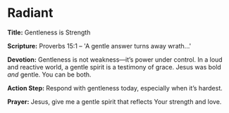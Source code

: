 # Radiant

**Title:** Gentleness is Strength

**Scripture:** Proverbs 15:1 – 'A gentle answer turns away wrath...'

**Devotion:**
Gentleness is not weakness—it’s power under control. In a loud and reactive world, a gentle spirit is a testimony of grace. Jesus was bold *and* gentle. You can be both.

**Action Step:** Respond with gentleness today, especially when it’s hardest.

**Prayer:**
Jesus, give me a gentle spirit that reflects Your strength and love.